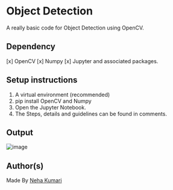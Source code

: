 # Object Detection
  A really basic code for Object Detection using OpenCV. 
  
## Dependency

[x] OpenCV
[x] Numpy
[x] Jupyter and associated packages. 

## Setup instructions

1. A virtual environment (recommended)
2. pip install OpenCV and Numpy
3. Open the Jupyter Notebook.
4. The Steps, details and guidelines can be found in comments.


## Output

![image](https://user-images.githubusercontent.com/47255445/115255677-22e5bd00-a14c-11eb-99f5-07d7f8566c1e.png)

 

## Author(s)

Made By [Neha Kumari](https://www.linkedin.com/in/neha-kumari-09415a16b/)
